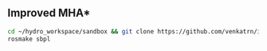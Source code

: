 Improved MHA\*
-------------

``` bash
cd ~/hydro_workspace/sandbox && git clone https://github.com/venkatrn/improved-mha-planner.git
rosmake sbpl
```
